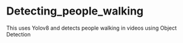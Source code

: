 # Detecting_people_walking


This uses Yolov8 and detects people walking in videos using Object Detection 
